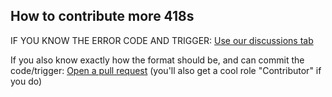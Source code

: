 ## How to contribute more 418s

IF YOU KNOW THE ERROR CODE AND TRIGGER: [Use our discussions tab](https://github.com/afkvido/prodigy418/discussions/new?category=418s-that-have-not-been-listed)

If you also know exactly how the format should be, and can commit the code/trigger: [Open a pull request](https://github.com/afkvido/prodigyErrCodes/pulls) (you'll also get a cool role "Contributor" if you do)
